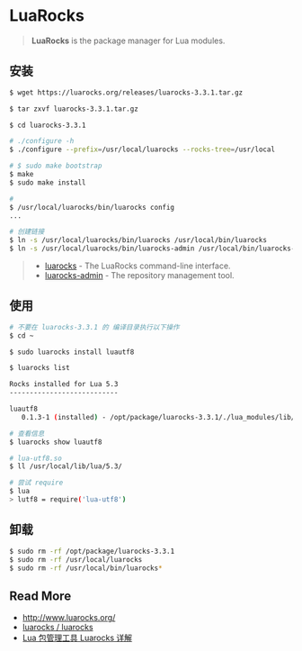 # LuaRocks

>  **LuaRocks** is the package manager for Lua modules.



## 安装

``` bash
$ wget https://luarocks.org/releases/luarocks-3.3.1.tar.gz

$ tar zxvf luarocks-3.3.1.tar.gz

$ cd luarocks-3.3.1

# ./configure -h
$ ./configure --prefix=/usr/local/luarocks --rocks-tree=/usr/local

# $ sudo make bootstrap
$ make
$ sudo make install

# 
$ /usr/local/luarocks/bin/luarocks config
...

# 创建链接
$ ln -s /usr/local/luarocks/bin/luarocks /usr/local/bin/luarocks
$ ln -s /usr/local/luarocks/bin/luarocks-admin /usr/local/bin/luarocks-admin
```

> - [luarocks](https://github.com/luarocks/luarocks/wiki/luarocks) - The LuaRocks command-line interface.
> - [luarocks-admin](https://github.com/luarocks/luarocks/wiki/luarocks-admin) - The repository management tool.



## 使用

``` bash
# 不要在 luarocks-3.3.1 的 编译目录执行以下操作
$ cd ~

$ sudo luarocks install luautf8 

$ luarocks list

Rocks installed for Lua 5.3
---------------------------

luautf8
   0.1.3-1 (installed) - /opt/package/luarocks-3.3.1/./lua_modules/lib/luarocks/rocks-5.3

# 查看信息
$ luarocks show luautf8

# lua-utf8.so
$ ll /usr/local/lib/lua/5.3/

# 尝试 require
$ lua
> lutf8 = require('lua-utf8')
```



## 卸载

``` bash
$ sudo rm -rf /opt/package/luarocks-3.3.1
$ sudo rm -rf /usr/local/luarocks
$ sudo rm -rf /usr/local/bin/luarocks*
```



## Read More

- http://www.luarocks.org/
- [luarocks / luarocks](https://github.com/luarocks/luarocks)
- [Lua 包管理工具 Luarocks 详解](https://segmentfault.com/a/1190000003920034)

